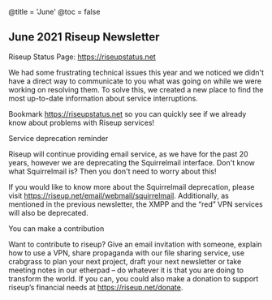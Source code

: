 @title = 'June'
@toc = false

June 2021 Riseup Newsletter
---------------------------

Riseup Status Page: https://riseupstatus.net

We had some frustrating technical issues this year and we noticed we didn't have a direct way to communicate to you what was going on while we were working on resolving them. To solve this, we created a new place to find the most up-to-date information about service interruptions.

Bookmark https://riseupstatus.net so you can quickly see if we already know about problems with Riseup services!

Service deprecation reminder

Riseup will continue providing email service, as we have for the past 20 years, however we are deprecating the Squirrelmail interface. Don't know what Squirrelmail is? Then you don't need to worry about this!

If you would like to know more about the Squirrelmail deprecation, please visit https://riseup.net/email/webmail/squirrelmail. Additionally, as mentioned in the previous newsletter, the XMPP and the “red” VPN services will also be deprecated.

You can make a contribution

Want to contribute to riseup? Give an email invitation with someone, explain how to use a VPN, share propaganda with our file sharing service, use crabgrass to plan your next project, draft your next newsletter or take meeting notes in our etherpad – do whatever it is that you are doing to transform the world. If you can, you could also make a donation to support riseup’s financial needs at https://riseup.net/donate.
